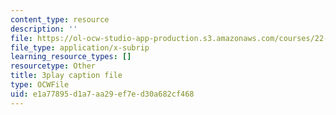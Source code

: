 ```yaml
---
content_type: resource
description: ''
file: https://ol-ocw-studio-app-production.s3.amazonaws.com/courses/22-01-introduction-to-nuclear-engineering-and-ionizing-radiation-fall-2016/e1a77895d1a7aa29ef7ed30a682cf468_Gd0QPYVYnQg.srt
file_type: application/x-subrip
learning_resource_types: []
resourcetype: Other
title: 3play caption file
type: OCWFile
uid: e1a77895-d1a7-aa29-ef7e-d30a682cf468
---
```

